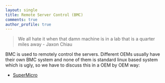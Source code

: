 ```yaml
---
layout: single
title: Remote Server Control (BMC)
comments: true
author_profile: true
---
```


> We all hate it when that damn machine is in a lab that is a quarter miles away - Jaxon Chiau

BMC is used to remotely control the servers. Different OEMs usually have their own BMC system and none of them is standard linux based system which is ugly, so we have to discuss this in a OEM by OEM way:

* [SuperMicro](./super-micro-bmc.md)

